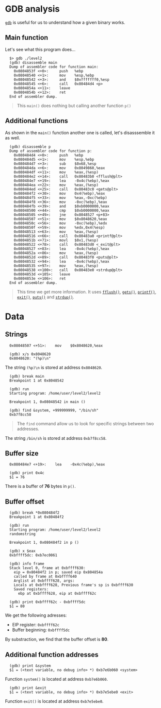 # GDB analysis

[`gdb`](https://linux.die.net/man/1/gdb) is useful for us to understand how a given binary works.

## Main function

Let's see what this program does...

```gdb
  $> gdb ./level2
  (gdb) disassemble main
  Dump of assembler code for function main:
    0x0804853f <+0>:     push   %ebp
    0x08048540 <+1>:     mov    %esp,%ebp
    0x08048542 <+3>:     and    $0xfffffff0,%esp
    0x08048545 <+6>:     call   0x80484d4 <p>
    0x0804854a <+11>:    leave
    0x0804854b <+12>:    ret
  End of assembler dump.
```

> This `main()` does nothing but calling another function `p()`

## Additional functions

As shown in the `main()` function another one is called, let's disasssemble it as well.

```gdb
  (gdb) disassemble p
  Dump of assembler code for function p:
    0x080484d4 <+0>:     push   %ebp
    0x080484d5 <+1>:     mov    %esp,%ebp
    0x080484d7 <+3>:     sub    $0x68,%esp
    0x080484da <+6>:     mov    0x8049860,%eax
    0x080484df <+11>:    mov    %eax,(%esp)
    0x080484e2 <+14>:    call   0x80483b0 <fflush@plt>
    0x080484e7 <+19>:    lea    -0x4c(%ebp),%eax
    0x080484ea <+22>:    mov    %eax,(%esp)
    0x080484ed <+25>:    call   0x80483c0 <gets@plt>
    0x080484f2 <+30>:    mov    0x4(%ebp),%eax
    0x080484f5 <+33>:    mov    %eax,-0xc(%ebp)
    0x080484f8 <+36>:    mov    -0xc(%ebp),%eax
    0x080484fb <+39>:    and    $0xb0000000,%eax
    0x08048500 <+44>:    cmp    $0xb0000000,%eax
    0x08048505 <+49>:    jne    0x8048527 <p+83>
    0x08048507 <+51>:    mov    $0x8048620,%eax
    0x0804850c <+56>:    mov    -0xc(%ebp),%edx
    0x0804850f <+59>:    mov    %edx,0x4(%esp)
    0x08048513 <+63>:    mov    %eax,(%esp)
    0x08048516 <+66>:    call   0x80483a0 <printf@plt>
    0x0804851b <+71>:    movl   $0x1,(%esp)
    0x08048522 <+78>:    call   0x80483d0 <_exit@plt>
    0x08048527 <+83>:    lea    -0x4c(%ebp),%eax
    0x0804852a <+86>:    mov    %eax,(%esp)
    0x0804852d <+89>:    call   0x80483f0 <puts@plt>
    0x08048532 <+94>:    lea    -0x4c(%ebp),%eax
    0x08048535 <+97>:    mov    %eax,(%esp)
    0x08048538 <+100>:   call   0x80483e0 <strdup@plt>
    0x0804853d <+105>:   leave
    0x0804853e <+106>:   ret
  End of assembler dump.
```

> This time we get more information. It uses [`fflush()`](https://man7.org/linux/man-pages/man3/fflush.3.html), [`gets()`](https://linux.die.net/man/3/gets), [`printf()`](https://man7.org/linux/man-pages/man3/printf.3.html), [`exit()`](https://man7.org/linux/man-pages/man3/exit.3.html), [`puts()`](https://man7.org/linux/man-pages/man3/puts.3.html) and [`strdup()`](https://man7.org/linux/man-pages/man3/strdup.3.html).

# Data

## Strings

```gdb
  0x08048507 <+51>:    mov    $0x8048620,%eax
  
  (gdb) x/s 0x8048620
  0x8048620: "(%p)\n"
```

The string `(%p)\n` is stored at address `0x8048620`.

```gdb
  (gdb) break main
  Breakpoint 1 at 0x8048542
  
  (gdb) run
  Starting program: /home/user/level2/level2
  
  Breakpoint 1, 0x08048542 in main ()

  (gdb) find &system, +999999999, "/bin/sh"
  0xb7f8cc58
```

> The `find` command allow us to look for specific strings between two addresses.

The string `/bin/sh` is stored at address `0xb7f8cc58`.

## Buffer size

```gdb
  0x080484e7 <+19>:    lea    -0x4c(%ebp),%eax
  
  (gdb) print 0x4c
  $1 = 76
```

 There is a buffer of **76** bytes in `p()`.

## Buffer offset

```gdb
  (gdb) break *0x080484f2
  Breakpoint 1 at 0x80484f2

  (gdb) run
  Starting program: /home/user/level2/level2 
  randomstring

  Breakpoint 1, 0x080484f2 in p ()

  (gdb) x $eax
  0xbffff5dc: 0xb7ec0061

  (gdb) info frame
  Stack level 0, frame at 0xbffff630:
    eip = 0x80484f2 in p; saved eip 0x804854a
    called by frame at 0xbffff640
    Arglist at 0xbffff628, args:
    Locals at 0xbffff628, Previous frame's sp is 0xbffff630
    Saved registers:
      ebp at 0xbffff628, eip at 0xbffff62c

  (gdb) print 0xbffff62c - 0xbffff5dc
  $1 = 80
```

We get the following adresses:

- EIP register: `0xbffff62c`
- Buffer beginning: `0xbffff5dc`

By substraction, we find that the buffer offset is **80**.

## Additional function addresses

```gdb
  (gdb) print &system
  $1 = (<text variable, no debug info> *) 0xb7e6b060 <system>
```

Function `system()` is located at address `0xb7e6b060`.

```gdb
  (gdb) print &exit
  $1 = (<text variable, no debug info> *) 0xb7e5ebe0 <exit>
```

Function `exit()` is located at address `0xb7e5ebe0`.
